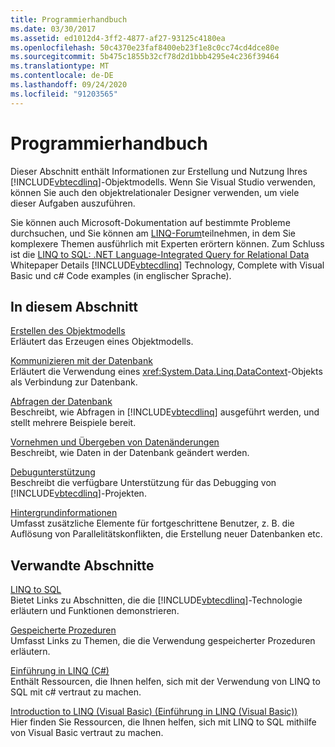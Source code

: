 ```yaml
---
title: Programmierhandbuch
ms.date: 03/30/2017
ms.assetid: ed1012d4-3ff2-4877-af27-93125c4180ea
ms.openlocfilehash: 50c4370e23faf8400eb23f1e8c0cc74cd4dce80e
ms.sourcegitcommit: 5b475c1855b32cf78d2d1bbb4295e4c236f39464
ms.translationtype: MT
ms.contentlocale: de-DE
ms.lasthandoff: 09/24/2020
ms.locfileid: "91203565"
---
```

# <a name="programming-guide"></a>Programmierhandbuch

Dieser Abschnitt enthält Informationen zur Erstellung und Nutzung Ihres [!INCLUDE[vbtecdlinq](../../../../../../includes/vbtecdlinq-md.md)]-Objektmodells. Wenn Sie Visual Studio verwenden, können Sie auch den objektrelationaler Designer verwenden, um viele dieser Aufgaben auszuführen.  
  
 Sie können auch Microsoft-Dokumentation auf bestimmte Probleme durchsuchen, und Sie können am [LINQ-Forum](https://social.msdn.microsoft.com/forums/home?forum=linqtosql)teilnehmen, in dem Sie komplexere Themen ausführlich mit Experten erörtern können. Zum Schluss ist die [LINQ to SQL: .NET Language-Integrated Query for Relational Data](/previous-versions/dotnet/articles/bb425822(v=msdn.10)) Whitepaper Details [!INCLUDE[vbtecdlinq](../../../../../../includes/vbtecdlinq-md.md)] Technology, Complete with Visual Basic und c# Code examples (in englischer Sprache).  
  
## <a name="in-this-section"></a>In diesem Abschnitt  

 [Erstellen des Objektmodells](creating-the-object-model.md)  
 Erläutert das Erzeugen eines Objektmodells.  
  
 [Kommunizieren mit der Datenbank](communicating-with-the-database.md)  
 Erläutert die Verwendung eines <xref:System.Data.Linq.DataContext>-Objekts als Verbindung zur Datenbank.  
  
 [Abfragen der Datenbank](querying-the-database.md)  
 Beschreibt, wie Abfragen in [!INCLUDE[vbtecdlinq](../../../../../../includes/vbtecdlinq-md.md)] ausgeführt werden, und stellt mehrere Beispiele bereit.  
  
 [Vornehmen und Übergeben von Datenänderungen](making-and-submitting-data-changes.md)  
 Beschreibt, wie Daten in der Datenbank geändert werden.  
  
 [Debugunterstützung](debugging-support.md)  
 Beschreibt die verfügbare Unterstützung für das Debugging von [!INCLUDE[vbtecdlinq](../../../../../../includes/vbtecdlinq-md.md)]-Projekten.  
  
 [Hintergrundinformationen](background-information.md)  
 Umfasst zusätzliche Elemente für fortgeschrittene Benutzer, z. B. die Auflösung von Parallelitätskonflikten, die Erstellung neuer Datenbanken etc.  
  
## <a name="related-sections"></a>Verwandte Abschnitte  

 [LINQ to SQL](index.md)  
 Bietet Links zu Abschnitten, die die [!INCLUDE[vbtecdlinq](../../../../../../includes/vbtecdlinq-md.md)]-Technologie erläutern und Funktionen demonstrieren.  
  
 [Gespeicherte Prozeduren](stored-procedures.md)  
 Umfasst Links zu Themen, die die Verwendung gespeicherter Prozeduren erläutern.  
  
 [Einführung in LINQ (C#)](../../../../../csharp/programming-guide/concepts/linq/index.md)  
 Enthält Ressourcen, die Ihnen helfen, sich mit der Verwendung von LINQ to SQL mit c# vertraut zu machen.

 [Introduction to LINQ (Visual Basic) (Einführung in LINQ (Visual Basic))](../../../../../visual-basic/programming-guide/concepts/linq/introduction-to-linq.md)  
 Hier finden Sie Ressourcen, die Ihnen helfen, sich mit LINQ to SQL mithilfe von Visual Basic vertraut zu machen.
